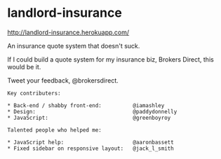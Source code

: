landlord-insurance
==================

http://landlord-insurance.herokuapp.com/

An insurance quote system that doesn't suck.

If I could build a quote system for my insurance biz, Brokers Direct, this would be it.

Tweet your feedback, @brokersdirect.

	Key contributers:

	* Back-end / shabby front-end:			@iamashley
	* Design: 								@paddydonnelly
	* JavaScript:							@greenboyroy
	
	Talented people who helped me:
	
	* JavaScript help:						@aaronbassett
	* Fixed sidebar on responsive layout:	@jack_l_smith
